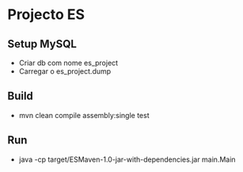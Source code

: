 # Projecto ES

## Setup MySQL
* Criar db com nome es_project
* Carregar o es_project.dump

## Build
* mvn clean compile assembly:single test

## Run
* java -cp target/ESMaven-1.0-jar-with-dependencies.jar main.Main


